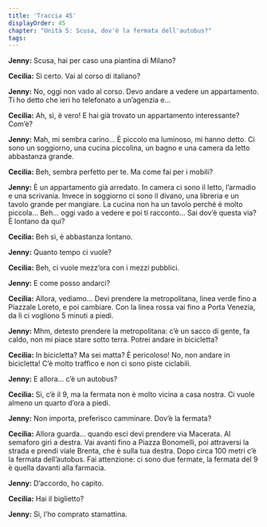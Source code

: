 ```yaml
---
title: 'Traccia 45'
displayOrder: 45
chapter: "Unità 5: Scusa, dov'è la fermata dell'autobus?"
tags:
---
```


**Jenny:** Scusa, hai per caso una piantina di Milano?

**Cecilia:** Sì certo. Vai al corso di italiano?

**Jenny:** No, oggi non vado al corso. Devo andare a vedere un appartamento. Ti ho detto che ieri ho telefonato a un’agenzia e...

**Cecilia:** Ah, sì, è vero! E hai già trovato un appartamento interessante? Com’è?

**Jenny:** Mah, mi sembra carino... È piccolo ma luminoso, mi hanno detto. Ci sono un soggiorno, una cucina piccolina, un bagno e una camera da letto abbastanza grande.

**Cecilia:** Beh, sembra perfetto per te. Ma come fai per i mobili?

**Jenny:** È un appartamento già arredato. In camera ci sono il letto, l’armadio e una scrivania. Invece in soggiorno ci sono il divano, una libreria e un tavolo grande per mangiare. La cucina non ha un tavolo perché è molto piccola... Beh... oggi vado a vedere e poi ti racconto... Sai dov’è questa via? È lontano da qui?

**Cecilia:** Beh sì, è abbastanza lontano.

**Jenny:** Quanto tempo ci vuole?

**Cecilia:** Beh, ci vuole mezz’ora con i mezzi pubblici.

**Jenny:** E come posso andarci?

**Cecilia:** Allora, vediamo... Devi prendere la metropolitana, linea verde fino a Piazzale Loreto, e poi cambiare. Con la linea rossa vai fino a Porta Venezia, da lì ci vogliono 5 minuti a piedi.

**Jenny:** Mhm, detesto prendere la metropolitana: c’è un sacco di gente, fa caldo, non mi piace stare sotto terra. Potrei andare in bicicletta?

**Cecilia:** In bicicletta? Ma sei matta? È pericoloso! No, non andare in bicicletta! C’è molto traffico e non ci sono piste ciclabili.

**Jenny:** E allora... c’è un autobus?

**Cecilia:** Sì, c’è il 9, ma la fermata non è molto vicina a casa nostra. Ci vuole almeno un quarto d’ora a piedi.

**Jenny:** Non importa, preferisco camminare. Dov’è la fermata?

**Cecilia:** Allora guarda... quando esci devi prendere via Macerata. Al semaforo giri a destra. Vai avanti fino a Piazza Bonomelli, poi attraversi la strada e prendi viale Brenta, che è sulla tua destra. Dopo circa 100 metri c’è la fermata dell’autobus. Fai attenzione: ci sono due fermate, la fermata del 9 è quella davanti alla farmacia.

**Jenny:** D’accordo, ho capito.

**Cecilia:** Hai il biglietto?

**Jenny:** Sì, l’ho comprato stamattina.
